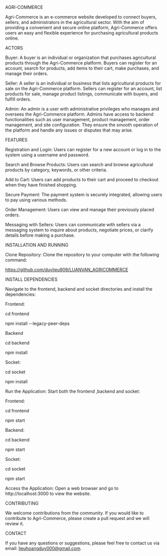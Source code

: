 AGRI-COMMERCE

Agri-Commerce is an e-commerce website developed to connect buyers, sellers, and administrators in the agricultural sector. With the aim of providing a convenient and secure online platform, Agri-Commerce offers users an easy and flexible experience for purchasing agricultural products online.

ACTORS

Buyer: A buyer is an individual or organization that purchases agricultural products through the Agri-Commerce platform. Buyers can register for an account, search for products, add items to their cart, make purchases, and manage their orders.

Seller: A seller is an individual or business that lists agricultural products for sale on the Agri-Commerce platform. Sellers can register for an account, list products for sale, manage product listings, communicate with buyers, and fulfill orders.

Admin: An admin is a user with administrative privileges who manages and oversees the Agri-Commerce platform. Admins have access to backend functionalities such as user management, product management, order management, and site configuration. They ensure the smooth operation of the platform and handle any issues or disputes that may arise.

FEATURES

Registration and Login: Users can register for a new account or log in to the system using a username and password.

Search and Browse Products: Users can search and browse agricultural products by category, keywords, or other criteria.

Add to Cart: Users can add products to their cart and proceed to checkout when they have finished shopping.

Secure Payment: The payment system is securely integrated, allowing users to pay using various methods.

Order Management: Users can view and manage their previously placed orders.

Messaging with Sellers: Users can communicate with sellers via a messaging system to inquire about products, negotiate prices, or clarify details before making a purchase.


INSTALLATION AND RUNNING

Clone Repository: Clone the repository to your computer with the following command:

https://github.com/duylieu909/LUANVAN_AGRICOMMERCE


INSTALL DEPENDENCIES

Navigate to the frontend, backend and socket directories and install the dependencies:

Frontend:

cd frontend

npm install --legacy-peer-deps

Backend

cd backend 

npm install

Socket:

cd socket

npm install 

Run the Application: Start both the frontend ,backend and socket:

Frontend:

cd frontend

npm start

Backend:

cd backend

npm start

Socket:

cd socket

npm start

Access the Application: 
Open a web browser and go to http://localhost:3000 to view the website.

CONTRIBUTING

We welcome contributions from the community. If you would like to contribute to Agri-Commerce, please create a pull request and we will review it.

CONTACT

If you have any questions or suggestions, please feel free to contact us via email: lieuhoangduy000@gmail.com.
